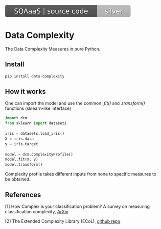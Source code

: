 [![SQAaaS badge shields.io](https://github.com/EOSC-synergy/data-complexity.assess.sqaaas/raw/master/.badge/status_shields.svg)](https://sqaaas.eosc-synergy.eu/#/full-assessment/report/https://raw.githubusercontent.com/eosc-synergy/data-complexity.assess.sqaaas/master/.report/assessment_output.json)


# Data Complexity

The Data Complexity Measures in pure Python.

## Install

```bash
pip install data-complexity
```

## How it works

One can import the model and use the common _.fit()_ and
_.transform()_ functions (sklearn-like interface)

```python
import dcm
from sklearn import datasets

iris = datasets.load_iris()
X = iris.data
y = iris.target

model = dcm.ComplexityProfile()
model.fit(X, y)
model.transform()
```

Complexity profile takes different inputs from none to
specific measures to be obtained.

## References

[1] How Complex is your classification problem? A survey on measuring
classification complexity, [ArXiv](https://arxiv.org/abs/1808.03591)

[2] The Extended Complexity Library (ECoL),
[github repo](https://github.com/lpfgarcia/ECoL)
